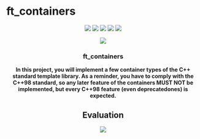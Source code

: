 # ft_containers

<p align="center">
    <img src="https://img.shields.io/github/languages/count/fleizean/ft_containers?style=for-the-badge"/>
    <img src="https://img.shields.io/github/last-commit/fleizean/ft_containers?style=for-the-badge"/>
    <img src="https://img.shields.io/github/forks/fleizean/ft_containers?style=for-the-badge"/>
    <img src="https://img.shields.io/github/followers/fleizean?style=for-the-badge"/>
    <img src="https://img.shields.io/github/watchers/fleizean/ft_containers?style=for-the-badge"/>
</p>

<p align="center">
    <img src="https://badge42.vercel.app/api/v2/cl13ejq4y000909mke5sxpjan/stats?cursusId=21&coalitionId=233"/>
</p>

<h3 align="center">
  ft_containers
</h3>

<p align="center">
      <strong>In this project, you will implement a few container types of the C++ standard template library. As a reminder, you have to comply with the C++98 standard, so any later feature of the containers MUST NOT be implemented, but every C++98 feature (even deprecatedones) is expected.</strong>
</p>

<h2 align="center">
  Evaluation
</h2>

<p align="center">
  <img src="https://badge42.vercel.app/api/v2/cl13ejq4y000909mke5sxpjan/project/2945615"/>
</p>
